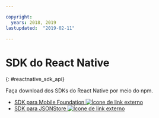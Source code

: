 ```yaml
---

copyright:
  years: 2018, 2019
lastupdated:  "2019-02-11"

---
```


#	SDK do React Native
{: #reactnative_sdk_api}

Faça download dos SDKs do React Native por meio do npm.

* [SDK para Mobile Foundation ![Ícone de link externo](../../icons/launch-glyph.svg "Ícone de link externo")](https://www.npmjs.com/package/react-native-ibm-mobilefirst)
* [SDK para JSONStore ![Ícone de link externo](../../icons/launch-glyph.svg "Ícone de link externo")](https://www.npmjs.com/package/react-native-mobilefirst-jsonstore)

